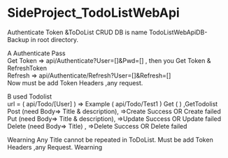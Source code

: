 # SideProject_TodoListWebApi
Authenticate Token &amp;ToDoList CRUD
DB is name TodoListWebApiDB-Backup in root directory.

A   Authenticate Pass   
Get Token => api/Authenticate?User=[]&Pwd=[] , then you Get Token & RefreshToken    
Refresh   => api/Authenticate/Refresh?User=[]&Refresh=[]    
Now must be add Token Headers ,any request.

B   used Todolist    
url = ( api/Todo/[User] ) => Example ( api/Todo/Test1 )
Get    ( )                              ,GetTodolist    
Post   (need Body=> Title & description), =>Create Success OR Create failed    
Put    (need Body=> Title & description), =>Update Success OR Update failed    
Delete (need Body=> Title)              , =>Delete Success OR Delete failed

Wearning
        Any Title cannot be repeated in ToDoList.
        Must be add Token Headers ,any Request.
Wearning
